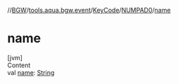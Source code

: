 //[BGW](../../../../index.md)/[tools.aqua.bgw.event](../../index.md)/[KeyCode](../index.md)/[NUMPAD0](index.md)/[name](name.md)



# name  
[jvm]  
Content  
val [name](name.md): [String](https://kotlinlang.org/api/latest/jvm/stdlib/kotlin/-string/index.html)  



